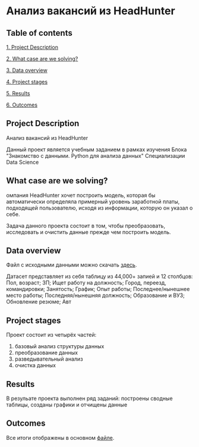 # Анализ вакансий из HeadHunter  ##

## Table of contents 

[1. Project Description](https://github.com/Mike-Kulikov/sf_data_science/blob/main/project_1/README.md)

[2. What case are we solving?](https://github.com/Mike-Kulikov/sf_data_science/blob/main/project_1/README.md#What-case-are-we-solving)

[3. Data overview](https://github.com/Mike-Kulikov/sf_data_science/blob/main/project_1/README.md#Data-overview)

[4. Project stages](https://github.com/Mike-Kulikov/sf_data_science/blob/main/project_1/README.md#Project-stages)

[5. Results](https://github.com/Mike-Kulikov/sf_data_science/blob/main/project_1/README.md#Results)

[6. Outcomes](https://github.com/Mike-Kulikov/sf_data_science/blob/main/project_1/README.md#Outcomes)


## Project Description

Анализ вакансий из HeadHunter

Данный проект является учебным заданием в рамках изучения Блока "Знакомство с данными. Python для анализа данных" Специализации Data Science

## What case are we solving?

омпания HeadHunter хочет построить модель, которая бы автоматически определяла примерный уровень заработной платы, подходящей пользователю, исходя из информации, которую он указал о себе.

Задача данного проекта состоит в том, чтобы преобразовать, исследовать и очистить данные прежде чем построить модель.


## Data overview

Файл с исходными данными можно скачать [здесь](https://drive.google.com/file/d/1Kb78mAWYKcYlellTGhIjPI-bCcKbGuTn/view?usp=sharing).

Датасет представляет из себя таблицу из 44,000+ запией и 12 столбцов:
Пол, возраст; ЗП; Ищет работу на должность; Город, переезд, командировки; Занятость; График; Опыт работы; Последнее/нынешнее место работы; Последняя/нынешняя должность; Образование и ВУЗ; Обновление резюме; Авт

## Project stages

Проект состоит из четырёх частей:

1) базовый анализ структуры данных
2) преобразование данных
3) разведывательный анализ
4) очистка данных

## Results

В резульате проекта выполнен ряд заданий: построены сводные таблицы, созданы графики и отчищены данные

## Outcomes

Все итоги отображены в основном [файле](https://github.com/Mike-Kulikov/sf_data_science/blob/main/project_1/Mike_Kulikov_Project_1.ipynb).